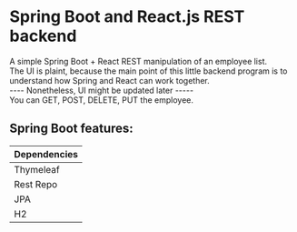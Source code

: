 # Spring Boot and React.js REST backend
A simple Spring Boot + React REST manipulation of an employee list.
<br>The UI is plaint, because the main point of this little backend program is to understand how Spring and React can work together.
<br>         ---- Nonetheless, UI might be updated later -----
<br>You can GET, POST, DELETE, PUT the employee.

## Spring Boot features:

Dependencies  | 
------------- | 
Thymeleaf     | 
Rest Repo     | 
JPA           |
H2            |
